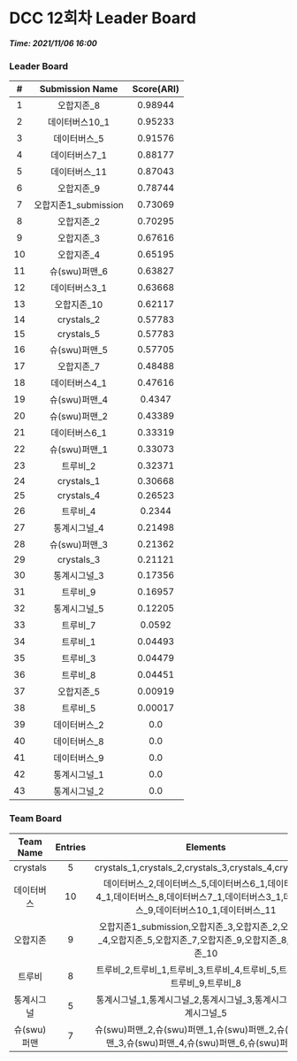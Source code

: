 # DCC 12회차 Leader Board
***Time: 2021/11/06 16:00***

### Leader Board

|#|Submission Name|Score(ARI)|
|:---:|:---:|:---:|
|1|오합지존_8|0.98944|
|2|데이터버스10_1|0.95233|
|3|데이터버스_5|0.91576|
|4|데이터버스7_1|0.88177|
|5|데이터버스_11|0.87043|
|6|오합지존_9|0.78744|
|7|오합지존1_submission|0.73069|
|8|오합지존_2|0.70295|
|9|오합지존_3|0.67616|
|10|오합지존_4|0.65195|
|11|슈(swu)퍼맨_6|0.63827|
|12|데이터버스3_1|0.63668|
|13|오합지존_10|0.62117|
|14|crystals_2|0.57783|
|15|crystals_5|0.57783|
|16|슈(swu)퍼맨_5|0.57705|
|17|오합지존_7|0.48488|
|18|데이터버스4_1|0.47616|
|19|슈(swu)퍼맨_4|0.4347|
|20|슈(swu)퍼맨_2|0.43389|
|21|데이터버스6_1|0.33319|
|22|슈(swu)퍼맨_1|0.33073|
|23|트루비_2|0.32371|
|24|crystals_1|0.30668|
|25|crystals_4|0.26523|
|26|트루비_4|0.2344|
|27|통계시그널_4|0.21498|
|28|슈(swu)퍼맨_3|0.21362|
|29|crystals_3|0.21121|
|30|통계시그널_3|0.17356|
|31|트루비_9|0.16957|
|32|통계시그널_5|0.12205|
|33|트루비_7|0.0592|
|34|트루비_1|0.04493|
|35|트루비_3|0.04479|
|36|트루비_8|0.04451|
|37|오합지존_5|0.00919|
|38|트루비_5|0.00017|
|39|데이터버스_2|0.0|
|40|데이터버스_8|0.0|
|41|데이터버스_9|0.0|
|42|통계시그널_1|0.0|
|43|통계시그널_2|0.0|

### Team Board

|Team Name|Entries|Elements|
|:---:|:---:|:---:|
|crystals|5|crystals_1,crystals_2,crystals_3,crystals_4,crystals_5|
|데이터버스|10|데이터버스_2,데이터버스_5,데이터버스6_1,데이터버스4_1,데이터버스_8,데이터버스7_1,데이터버스3_1,데이터버스_9,데이터버스10_1,데이터버스_11|
|오합지존|9|오합지존1_submission,오합지존_3,오합지존_2,오합지존_4,오합지존_5,오합지존_7,오합지존_9,오합지존_8,오합지존_10|
|트루비|8|트루비_2,트루비_1,트루비_3,트루비_4,트루비_5,트루비_7,트루비_9,트루비_8|
|통계시그널|5|통계시그널_1,통계시그널_2,통계시그널_3,통계시그널_4,통계시그널_5|
|슈(swu)퍼맨|7|슈(swu)퍼맨_2,슈(swu)퍼맨_1,슈(swu)퍼맨_2,슈(swu)퍼맨_3,슈(swu)퍼맨_4,슈(swu)퍼맨_6,슈(swu)퍼맨_5|
